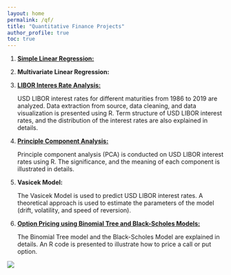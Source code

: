 ```yaml
---
layout: home
permalink: /qf/
title: "Quantitative Finance Projects"
author_profile: true
toc: true
---
```



1. [**Simple Linear Regression:**](https://sasanmehrabian.github.io/reg1/)

2. **Multivariate Linear Regression:**

3. [**LIBOR Interes Rate Analysis:**](https://sasanmehrabian.github.io/libor/)

	USD LIBOR interest rates for different maturities from 1986 to 2019 are analyzed. Data extraction from source, data cleaning, and data visualization is presented using R. Term structure of USD LIBOR interest rates, and the distribution of the interest rates are also explained in details.

4. [**Principle Component Analysis:**](https://sasanmehrabian.github.io/PCA/)

	Principle component analysis (PCA) is conducted on USD LIBOR interest rates using R. The significance, and the meaning of each component is illustrated in details.

5. **Vasicek Model:**

	The Vasicek Model is used to predict USD LIBOR interest rates. A theoretical approach is used to estimate the parameters of the model (drift, volatility, and speed of reversion).

6. [**Option Pricing using Binomial Tree and Black-Scholes Models:**](https://sasanmehrabian.github.io/option/)

	The Binomial Tree model and the Black-Scholes Model are explained in details. An R code is presented to illustrate how to price a call or put option.
 

<img src="{{ site.url }}{{ site.baseurl }}/images/LIBOR/qf.jpg">

